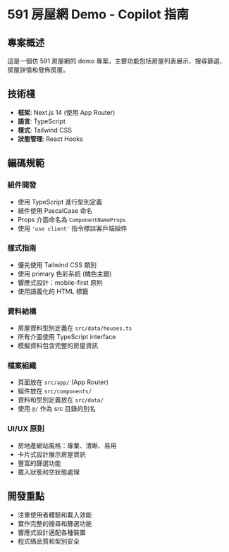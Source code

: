 <!-- Use this file to provide workspace-specific custom instructions to Copilot. For more details, visit https://code.visualstudio.com/docs/copilot/copilot-customization#_use-a-githubcopilotinstructionsmd-file -->

# 591 房屋網 Demo - Copilot 指南

## 專案概述

這是一個仿 591 房屋網的 demo 專案，主要功能包括房屋列表展示、搜尋篩選、房屋詳情和發佈房屋。

## 技術棧

- **框架**: Next.js 14 (使用 App Router)
- **語言**: TypeScript
- **樣式**: Tailwind CSS
- **狀態管理**: React Hooks

## 編碼規範

### 組件開發

- 使用 TypeScript 進行型別定義
- 組件使用 PascalCase 命名
- Props 介面命名為 `ComponentNameProps`
- 使用 `'use client'` 指令標註客戶端組件

### 樣式指南

- 優先使用 Tailwind CSS 類別
- 使用 primary 色彩系統 (橘色主題)
- 響應式設計：mobile-first 原則
- 使用語義化的 HTML 標籤

### 資料結構

- 房屋資料型別定義在 `src/data/houses.ts`
- 所有介面使用 TypeScript interface
- 模擬資料包含完整的房屋資訊

### 檔案組織

- 頁面放在 `src/app/` (App Router)
- 組件放在 `src/components/`
- 資料和型別定義放在 `src/data/`
- 使用 `@/` 作為 src 目錄的別名

### UI/UX 原則

- 房地產網站風格：專業、清晰、易用
- 卡片式設計展示房屋資訊
- 豐富的篩選功能
- 載入狀態和空狀態處理

## 開發重點

- 注重使用者體驗和載入效能
- 實作完整的搜尋和篩選功能
- 響應式設計適配各種裝置
- 程式碼品質和型別安全
